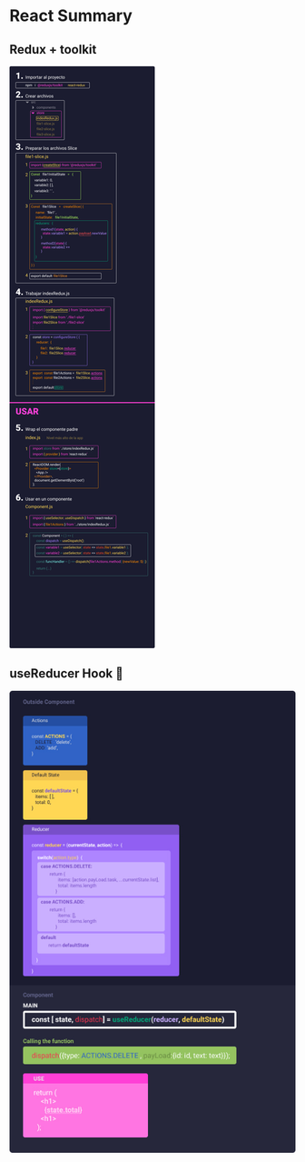 # React Summary
## Redux + toolkit
![](./images/reduxtoolkit.jpg)
## useReducer Hook 🎣
![](./images/reducer.jpg)

